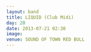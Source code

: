 ```yaml
---
layout: band
title: LIQUID (Club Midi)
day: 20
date: 2013-07-21 02:30
image: 
venue: SOUND OF TOWN RED BULL
---
```



